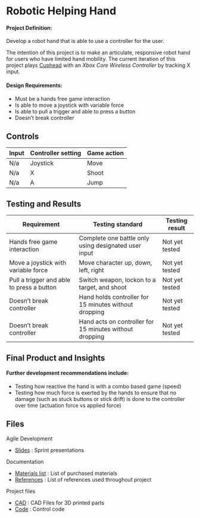 # Robotic Helping Hand

#### Project Definition:
Develop a robot hand that is able to use a controller for the user. 

The intention of this project is to make an articulate, responsive robot hand for users who have limited hand mobility. 
The current iteration of this project plays [Cuphead](https://www.gog.com/game/cuphead) with an *Xbox Core Wireless Controller* by tracking X input. 

#### Design Requirements:
- Must be a hands free game interaction 
- Is able to move a joystick with variable force
- Is able to pull a trigger and able to press a button
- Doesn’t break controller

## Controls
| Input | Controller setting | Game action |
| --- | --- | --- |
| N/a | Joystick | Move |
| N/a | X | Shoot |
| N/a | A | Jump |

## Testing and Results

| Requirement  | Testing standard | Testing result |
| --- | --- | --- |
| Hands free game interaction  | Complete one battle only using designated user input | Not yet tested |
| Move a joystick with variable force  | Move character up, down, left, right | Not yet tested |
| Pull a trigger and able to press a button  | Switch weapon, lockon to a target, and shoot  | Not yet tested |
| Doesn’t break controller | Hand holds controller for 15 minutes without dropping  | Not yet tested |
| Doesn’t break controller | Hand acts on controller for 15 minutes without dropping  | Not yet tested |

## Final Product and Insights

#### Further development recommendations include: 
- Testing how reactive the hand is with a combo based game (speed)
- Testing how much force is exerted by the hands to ensure that no damage (such as stuck buttons or stick drift) is done to the controller over time (actuation force vs applied force)

## Files
Agile Development
- [Slides](slides/) :  Sprint presentations

Documentation
- [Materials list](docs/) : List of purchased materials
- [References](docs/) : List of references used throughout project

Project files
- [CAD](CAD/) : CAD Files for 3D printed parts
- [Code](code/) : Control code



